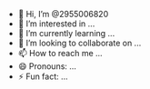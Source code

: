 - 👋 Hi, I’m @2955006820
- 👀 I’m interested in ...
- 🌱 I’m currently learning ...
- 💞️ I’m looking to collaborate on ...
- 📫 How to reach me ...
- 😄 Pronouns: ...
- ⚡ Fun fact: ...

<!---
2955006820/2955006820 is a ✨ special ✨ repository because its `README.md` (this file) appears on your GitHub profile.
You can click the Preview link to take a look at your changes.
--->
